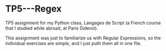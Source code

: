 # TP5---Regex
TP5 assignment for my Python class, Langages de Script (a French course that I studied while abroad, at Paris Diderot).

This assignment was just to familiarize us with Regular Expressions, so the individual exercises are simple,
and I just puth them all in one file.

